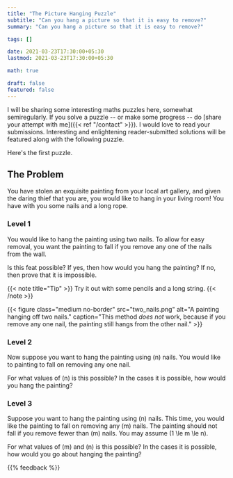 ```yaml
---
title: "The Picture Hanging Puzzle"
subtitle: "Can you hang a picture so that it is easy to remove?"
summary: "Can you hang a picture so that it is easy to remove?"

tags: []

date: 2021-03-23T17:30:00+05:30
lastmod: 2021-03-23T17:30:00+05:30

math: true

draft: false
featured: false
---
```


I will be sharing some interesting maths puzzles here, somewhat semiregularly. If you solve a puzzle -- or make some progress -- do  [share your attempt with me]({{< ref "/contact" >}}). I would love to read your submissions. Interesting and enlightening reader-submitted solutions will be featured along with the following puzzle.

Here's the first puzzle.

## The Problem

You have stolen an exquisite painting from your local art gallery, and given the daring thief that you are, you would like to hang in your living room! You have with you some nails and a long rope.

### Level 1

You would like to hang the painting using two nails. To allow for easy removal, you want the painting to fall if you remove any one of the nails from the wall.

 Is this feat possible? If yes, then how would you hang the painting? If no, then prove that it is impossible.

{{< note title="Tip" >}}
Try it out with some pencils and a long string.
 {{< /note >}}

{{< figure class="medium no-border" src="two_nails.png" alt="A painting hanging off two nails."  caption="This method _does not_ work, because if you remove any one nail, the painting still hangs from the other nail." >}}

### Level 2

Now suppose you want to hang the painting using \(n\) nails. You would like to painting to fall on removing any one nail.

For what values of \(n\) is this possible? 
In the cases it is possible, how would you hang the painting?

### Level 3

Suppose you want to hang the painting using \(n\) nails. This time, you would like the painting to fall on removing any \(m\) nails. The painting should not fall if you remove fewer than \(m\) nails.
You may assume \(1 \le m \le n\). 

For what values of \(m\) and \(n\) is this possible? 
In the cases it is possible, how would you go about hanging the painting?

{{% feedback %}}
